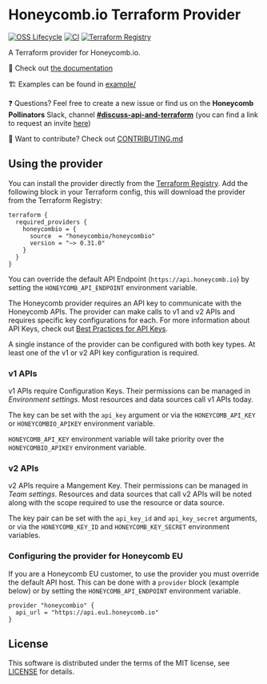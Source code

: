 # Honeycomb.io Terraform Provider

[![OSS Lifecycle](https://img.shields.io/osslifecycle/honeycombio/terraform-provider-honeycombio)](https://github.com/honeycombio/home/blob/main/honeycomb-oss-lifecycle-and-practices.md)
[![CI](https://github.com/honeycombio/terraform-provider-honeycombio/workflows/CI/badge.svg)](https://github.com/honeycombio/terraform-provider-honeycombio/actions)
[![Terraform Registry](https://img.shields.io/github/v/release/honeycombio/terraform-provider-honeycombio?color=5e4fe3&label=Terraform%20Registry&logo=terraform&sort=semver)](https://registry.terraform.io/providers/honeycombio/honeycombio/latest)

A Terraform provider for Honeycomb.io.

📄 Check out [the documentation](https://registry.terraform.io/providers/honeycombio/honeycombio/latest/docs)

🏗️ Examples can be found in [example/](example/)

❓ Questions? Feel free to create a new issue or find us on the **Honeycomb Pollinators** Slack, channel [**#discuss-api-and-terraform**](https://honeycombpollinators.slack.com/archives/C017T9FFT0D) (you can find a link to request an invite [here](https://www.honeycomb.io/blog/spread-the-love-appreciating-our-pollinators-community/))

🔧 Want to contribute? Check out [CONTRIBUTING.md](./CONTRIBUTING.md)

## Using the provider

You can install the provider directly from the [Terraform Registry](https://registry.terraform.io/providers/honeycombio/honeycombio/latest).
Add the following block in your Terraform config, this will download the provider from the Terraform Registry:

```hcl
terraform {
  required_providers {
    honeycombio = {
      source  = "honeycombio/honeycombio"
      version = "~> 0.31.0"
    }
  }
}
```

You can override the default API Endpoint (`https://api.honeycomb.io`) by setting the `HONEYCOMB_API_ENDPOINT` environment variable.

The Honeycomb provider requires an API key to communicate with the Honeycomb APIs.
The provider can make calls to v1 and v2 APIs and requires specific key configurations for each.
For more information about API Keys, check out [Best Practices for API Keys](https://docs.honeycomb.io/get-started/best-practices/api-keys/).

A single instance of the provider can be configured with both key types.
At least one of the v1 or v2 API key configuration is required.

### v1 APIs

v1 APIs require Configuration Keys.
Their permissions can be managed in _Environment settings_.
Most resources and data sources call v1 APIs today.

The key can be set with the `api_key` argument or via the `HONEYCOMB_API_KEY` or `HONEYCOMBIO_APIKEY` environment variable.

`HONEYCOMB_API_KEY` environment variable will take priority over the `HONEYCOMBIO_APIKEY` environment variable.

### v2 APIs

v2 APIs require a Mangement Key.
Their permissions can be managed in _Team settings_.
Resources and data sources that call v2 APIs will be noted along with the scope required to use the resource or data source.

The key pair can be set with the `api_key_id` and `api_key_secret` arguments, or via the `HONEYCOMB_KEY_ID` and `HONEYCOMB_KEY_SECRET` environment variables.

### Configuring the provider for Honeycomb EU

If you are a Honeycomb EU customer, to use the provider you must override the default API host.
This can be done with a `provider` block (example below) or by setting the `HONEYCOMB_API_ENDPOINT` environment variable.

```hcl
provider "honeycombio" {
  api_url = "https://api.eu1.honeycomb.io"
}
```

## License

This software is distributed under the terms of the MIT license, see [LICENSE](./LICENSE) for details.
